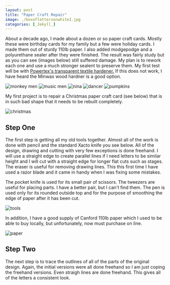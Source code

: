 ```yaml
---
layout: post
title: "Paper Craft Repair"
image: ./boxoflettersonwhite1.jpg
categories: [_Jekyll_]
---
```

About a decade ago, I made about a dozen or so paper craft cards. Mostly these were birthday cards for my family but a few were holiday cards. I made them out of sturdy 110lb paper. I also added modgepodge and a polyurethane sealer after they were finished. The result was fairly study but as you can see (images below) still suffered damage. My plan is to rework each one and use a much stronger sealent to preserve them. My first test will be with [Powertex's transparent textile hardener.](https://powertexproductsusa.com/products/powertex-universal-medium-transparent-1000gr?pr_prod_strat=e5_desc&pr_rec_id=1a4815e0c&pr_rec_pid=1447160873029&pr_ref_pid=1447100776517&pr_seq=uniform) If this does not work, I have heard the Minwax wood hardner is a good option.

![monkey men](./monkeymen.jpg) ![music men](./musicmen1.jpg) ![nina](./nina.jpg) ![dancer](./dancer1.jpg) ![pumpkins](./pumkins1.jpg)

My first project is to repair a Christmas paper craft card (see below) that is in such bad shape that it needs to be rebuilt completely.

![christmas](./Initialcard2.jpg)

## Step One

The first step is getting all my old tools together. Almost all of the work is done with pencil and the standard Xacto knife you see below. All of the design, drawing and cutting with very few exceptions is done freehand. I will use a straight edge to create parallel lines if I need letters to be similar height and I will cut with a straight edge for longer flat cuts such as stages. The eraser is useful for removing drawing lines. This this first time I have used a razor blade and it came in handy when I was fixing some mistakes. 

The pocket knife is used for its small pair of scissors. The tweezers are useful for placing parts. I have a better pair, but I can't find them. The pen is used only for its rounded outside top and for the purpose of smoothing the edge of paper after it has been cut.

![tools](./toolsofthetrade.jpg)

In addition, I have a good supply of Canford 110lb paper which I used to be able to buy locally, but unfortunately, now must purchase on line.

![paper](./canfordpaper.jpg)

## Step Two

The next step is to trace the outlines of all of the parts of the original design. Again, the initial versions were all done freehand so I am just coping the freehand versions. Even straigh lines are done freehand. This gives all of the letters a consistent look.

